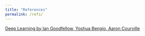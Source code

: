 ```yaml
---
title: "References"
permalink: /refs/
---
```


[Deep Learning by Ian Goodfellow, Yoshua Bengio, Aaron Courville](https://www.deeplearningbook.org/)